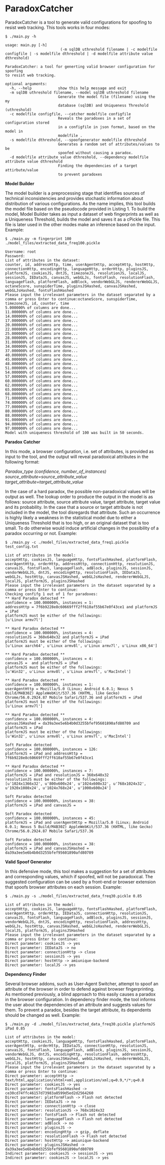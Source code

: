 # ParadoxCatcher

ParadoxCatcher is a tool to generate valid configurations for spoofing to resist web tracking. This tools works in four modes:

```
$ ./main.py -h

usage: main.py [-h]
                         (-m sqlDB uthreshold filename | -c modelfile configfile | -s modelfile dthreshold | -d modelfile attribute value dthreshold)

ParadoxCatcher: a tool for generting valid browser configuration for spoofing
to resist web tracking.

optional arguments:
  -h, --help            show this help message and exit
  -m sqlDB uthreshold filename, --model sqlDB uthreshold filename
                        Generate the model file (filename) using the my
                        database (sqlDB) and Uniqueness Threshold (uthreshold)
  -c modelfile configfile, --catcher modelfile configfile
                        Reveals the paradoxes in a set of configuration stored
                        in a configfile in json format, based on the model in
                        modelfile .
  -s modelfile dthreshold, --spoofgenerator modelfile dthreshold
                        Generates a random set of attributes/values to be
                        spoofed without causing a paradox.
  -d modelfile attribute value dthreshold, --dependency modelfile attribute value dthreshold
                        Finding the dependencies of a target attirbute/value
                        to prevent paradoxes
```




**Model Builder**

The model builder is a preprocessing stage that identifies sources of technical inconsistencies 
and provides stochastic information about distribution of various configurations. As the name 
implies, this tool builds the model file based on the pseudocode provided in Listing 1. To build 
the model, Model Builder takes as input a dataset of web fingerprints as well as a Uniqueness 
Threshold, builds the model and saves it as a cPickle file. This file is later used in the other 
modes make an inference based on the input. Example: 

```
$ ./main.py -m fingerprint 100 ./model_files/extracted_data_freq100.pickle

Username: root
Password: 
List of attributes in the dataset:
counter, id, addressHttp, time, userAgentHttp, acceptHttp, hostHttp, connectionHttp, encodingHttp, languageHttp, orderHttp, pluginsJS, platformJS, cookiesJS, dntJS, timezoneJS, resolutionJS, localJS, sessionJS, IEDataJS, canvasJS, webGLJs, fontsFlash, resolutionFlash, languageFlash, platformFlash, adBlock, vendorWebGLJS, rendererWebGLJS, octaneScore, sunspiderTime, pluginsJSHashed, canvasJSHashed, webGLJsHashed, fontsFlashHashed
Please input the irrelevant parameters in the dataset separated by a comma or press Enter to continue:octaneScore, sunspiderTime, timezoneJS, id, counter, time
5.000000% of columns are done...
11.000000% of columns are done...
14.000000% of columns are done...
17.000000% of columns are done...
20.000000% of columns are done...
22.000000% of columns are done...
25.000000% of columns are done...
28.000000% of columns are done...
31.000000% of columns are done...
34.000000% of columns are done...
37.000000% of columns are done...
40.000000% of columns are done...
45.000000% of columns are done...
48.000000% of columns are done...
51.000000% of columns are done...
54.000000% of columns are done...
57.000000% of columns are done...
60.000000% of columns are done...
62.000000% of columns are done...
65.000000% of columns are done...
68.000000% of columns are done...
71.000000% of columns are done...
74.000000% of columns are done...
77.000000% of columns are done...
80.000000% of columns are done...
88.000000% of columns are done...
91.000000% of columns are done...
94.000000% of columns are done...
97.000000% of columns are done...
Model with uniqueness threshold of 100 was built in 50 seconds.
```
 
**Paradox Catcher**

In this mode, a browser configuration, i.e. set of attributes, is provided as input to the tool, 
and the output will reveal paradoxical attributes in the following format:

*Paradox_type (confidence, number_of_instances)
source_attribute=source_attribute_value
target_attribute=target_attribute_value* 

In the case of a hard paradox, the possible non-paradoxical values will be output as well. The 
lookup order to produce the output in the model is as follows: source attribute, source attribute 
value, target attribute, target value and its probability. In the case that a source or target 
attribute is not included in the model, the tool disregards that attribute.  Such an occurrence 
is highly likely a weakness in the statistical model due to either a Uniqueness Threshold that 
is too high, or an original dataset that is too small.  To do otherwise would induce artificial 
changes in the possibility of a paradox occurring or not. Example: 

```
$ ./main.py -c ./model_files/extracted_data_freq1.pickle test_config.txt

List of attributes in the model:
acceptHttp, cookiesJS, languageHttp, fontsFlashHashed, platformFlash, userAgentHttp, orderHttp, addressHttp, connectionHttp, resolutionJS, canvasJS, fontsFlash, languageFlash, adBlock, pluginsJS, sessionJS, vendorWebGLJS, dntJS, encodingHttp, resolutionFlash, IEDataJS, webGLJs, hostHttp, canvasJSHashed, webGLJsHashed, rendererWebGLJS, localJS, platformJS, pluginsJSHashed
Please input the irrelevant parameters in the dataset separated by a comma or press Enter to continue:
Checking confifg 1 out of 1 for paradoxes: 
** Hard Paradox detected **
confidence = 100.000000%, instances = 1: 
addressHttp = 7f6b9228e8c60669fff2ff610af55b67e0f43ce1 and platformJS = iPad
platformJS must be either of the followings: 
[u'Linux armv7l']

** Hard Paradox detected **
confidence = 100.000000%, instances = 4: 
resolutionJS = 360x640x32 and platformJS = iPad
platformJS must be either of the followings: 
[u'Linux aarch64', u'Linux armv8l', u'Linux armv7l', u'Linux x86_64']

** Hard Paradox detected **
confidence = 100.000000%, instances = 4: 
canvasJS =  and platformJS = iPad
platformJS must be either of the followings: 
[u'Win32', u'Linux armv8l', u'Linux armv7l', u'MacIntel']

** Hard Paradox detected **
confidence = 100.000000%, instances = 1: 
userAgentHttp = Mozilla/5.0 (Linux; Android 6.0.1; Nexus 5 Build/M4B30Z) AppleWebKit/537.36 (KHTML, like Gecko) Chrome/56.0.2924.87 Mobile Safari/537.36 and platformJS = iPad
platformJS must be either of the followings: 
[u'Linux armv7l']

** Hard Paradox detected **
confidence = 100.000000%, instances = 4: 
canvasJSHashed = da39a3ee5e6b4b0d3255bfef95601890afd80709 and platformJS = iPad
platformJS must be either of the followings: 
[u'Win32', u'Linux armv8l', u'Linux armv7l', u'MacIntel']

Soft Paradox detected
confidence = 100.000000%, instances = 126: 
platformJS = iPad and addressHttp = 7f6b9228e8c60669fff2ff610af55b67e0f43ce1

** Hard Paradox detected **
confidence = 100.000000%, instances = 7: 
platformJS = iPad and resolutionJS = 360x640x32
resolutionJS must be either of the followings: 
[u'1024x1366x32', u'800x600x24', u'1024x600x32', u'768x1024x32', u'1920x1080x24', u'1024x768x24', u'1000x600x24']

Soft Paradox detected
confidence = 100.000000%, instances = 38: 
platformJS = iPad and canvasJS = 

Soft Paradox detected
confidence = 100.000000%, instances = 45: 
platformJS = iPad and userAgentHttp = Mozilla/5.0 (Linux; Android 6.0.1; Nexus 5 Build/M4B30Z) AppleWebKit/537.36 (KHTML, like Gecko) Chrome/56.0.2924.87 Mobile Safari/537.36

Soft Paradox detected
confidence = 100.000000%, instances = 38: 
platformJS = iPad and canvasJSHashed = da39a3ee5e6b4b0d3255bfef95601890afd80709
```


**Valid Spoof Generator**


In this defensive mode, this tool makes a suggestion for a set of attributes and corresponding 
values, which if spoofed, will not be paradoxical. The suggested configuration can be used by 
a front-end or browser extension that spoofs browser attributes on each session. Example: 

```
$ ./main.py -s ./model_files/extracted_data_freq30.pickle 0.85

List of attributes in the model:
acceptHttp, cookiesJS, languageHttp, fontsFlashHashed, platformFlash, userAgentHttp, orderHttp, IEDataJS, connectionHttp, resolutionJS, canvasJS, fontsFlash, languageFlash, adBlock, pluginsJS, sessionJS, vendorWebGLJS, dntJS, encodingHttp, resolutionFlash, addressHttp, webGLJs, hostHttp, canvasJSHashed, webGLJsHashed, rendererWebGLJS, localJS, platformJS, pluginsJSHashed
Please input the irrelevant parameters in the dataset separated by a comma or press Enter to continue:
Direct parameter: cookiesJS -> yes
Direct parameter: IEDataJS -> no
Direct parameter: connectionHttp -> close
Direct parameter: sessionJS -> yes
Direct parameter: hostHttp -> amiunique-backend
Direct parameter: localJS -> yes

```

**Dependency Finder** 

Several browser addons, such as User-Agent Switcher, attempt to spoof an attribute of the browser 
in order to defend against browser fingerprinting. As mentioned previously, a blind approach to 
this easily causes a paradox in the browser configuration. In dependency finder mode, the tool 
informs the user about the dependencies of an attribute and suggests values for them.  To prevent 
a paradox, besides the target attribute, its dependents should be changed as well. Example:    

```
$ ./main.py -d ./model_files/extracted_data_freq30.pickle platformJS iPad 0.85

List of attributes in the model:
acceptHttp, cookiesJS, languageHttp, fontsFlashHashed, platformFlash, userAgentHttp, orderHttp, IEDataJS, connectionHttp, resolutionJS, canvasJS, fontsFlash, languageFlash, adBlock, pluginsJS, sessionJS, vendorWebGLJS, dntJS, encodingHttp, resolutionFlash, addressHttp, webGLJs, hostHttp, canvasJSHashed, webGLJsHashed, rendererWebGLJS, localJS, platformJS, pluginsJSHashed
Please input the irrelevant parameters in the dataset separated by a comma or press Enter to continue:
Direct parameter: acceptHttp -> text/html,application/xhtml+xml,application/xml;q=0.9,*/*;q=0.8
Direct parameter: cookiesJS -> yes
Direct parameter: fontsFlashHashed -> ce30cd74ffc46157d73983a8599d5ed2d2564260
Direct parameter: platformFlash -> Flash not detected
Direct parameter: IEDataJS -> no
Direct parameter: connectionHttp -> close
Direct parameter: resolutionJS -> 768x1024x32
Direct parameter: fontsFlash -> Flash not detected
Direct parameter: languageFlash -> Flash not detected
Direct parameter: adBlock -> no
Direct parameter: pluginsJS -> 
Direct parameter: encodingHttp -> gzip, deflate
Direct parameter: resolutionFlash -> Flash not detected
Direct parameter: hostHttp -> amiunique-backend
Direct parameter: pluginsJSHashed -> da39a3ee5e6b4b0d3255bfef95601890afd80709
Indirect parameter: cookiesJS -> sessionJS -> yes
Indirect parameter: cookiesJS -> localJS -> yes
```